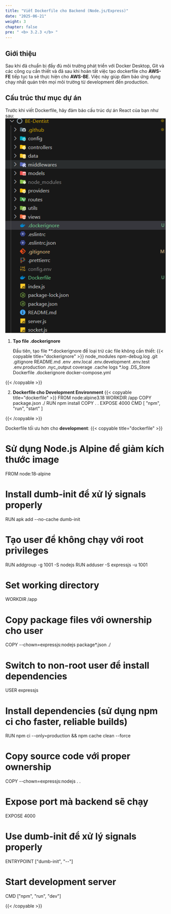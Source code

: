 ```yaml
---
title: "Viết Dockerfile cho Backend (Node.js/Express)"
date: "2025-06-21"
weight: 3
chapter: false
pre: " <b> 3.2.3 </b> "
---
```


## Giới thiệu

Sau khi đã chuẩn bị đầy đủ môi trường phát triển với Docker Desktop, Git và các công cụ cần thiết và đã sau khi hoàn tất việc tạo dockerfile cho **AWS-FE** tiếp tục ta sẽ thực hiện cho **AWS-BE**. Việc này giúp đảm bảo ứng dụng chạy nhất quán trên mọi môi trường từ development đến production.

## Cấu trúc thư mục dự án

Trước khi viết Dockerfile, hãy đảm bảo cấu trúc dự án React của bạn như sau:
![Cấu trúc dự án](/images/3.Containerization/3.2/3.2.3/1.png)

1. **Tạo file .dockerignore**

   Đầu tiên, tạo file \*\*.dockerignore để loại trừ các file không cần thiết:
   {{< copyable title="dockerignore" >}}
   node_modules
   npm-debug.log
   .git
   .gitignore
   README.md
   .env
   .env.local
   .env.development
   .env.test
   .env.production
   .nyc_output
   coverage
   .cache
   logs
   \*.log
   .DS_Store
   Dockerfile
   .dockerignore
   docker-compose.yml

{{< /copyable >}}

2. **Dockerfile cho Development Environment**
   {{< copyable title="dockerfile" >}}
   FROM node:alpine3.18
   WORKDIR /app
   COPY package.json ./
   RUN npm install
   COPY . .
   EXPOSE 4000
   CMD [ "npm", "run", "start" ]

{{< /copyable >}}

Dockerfile tối ưu hơn cho **development**:
{{< copyable title="dockerfile" >}}

# Sử dụng Node.js Alpine để giảm kích thước image

FROM node:18-alpine

# Install dumb-init để xử lý signals properly

RUN apk add --no-cache dumb-init

# Tạo user để không chạy với root privileges

RUN addgroup -g 1001 -S nodejs
RUN adduser -S expressjs -u 1001

# Set working directory

WORKDIR /app

# Copy package files với ownership cho user

COPY --chown=expressjs:nodejs package\*.json ./

# Switch to non-root user để install dependencies

USER expressjs

# Install dependencies (sử dụng npm ci cho faster, reliable builds)

RUN npm ci --only=production && npm cache clean --force

# Copy source code với proper ownership

COPY --chown=expressjs:nodejs . .

# Expose port mà backend sẽ chạy

EXPOSE 4000

# Use dumb-init để xử lý signals properly

ENTRYPOINT ["dumb-init", "--"]

# Start development server

CMD ["npm", "run", "dev"]

{{< /copyable >}}
